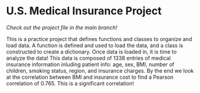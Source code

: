 # U.S. Medical Insurance Project
_Check out the project file in the main branch!_

This is a practice project that defines functions and classes to organize and load data.
A function is defined and used to load the data, and a class is constructed to create a dictionary.
Once data is loaded in, it is time to analyze the data! 
This data is composed of 1338 entries of medical insurance information inluding patient info: age, sex, BMI, number of children, smoking status, region, and insurance charges.
By the end we look at the correlation between BMI and insurance cost to find a Pearson correlation of 0.765. This is a significant correlation! 
